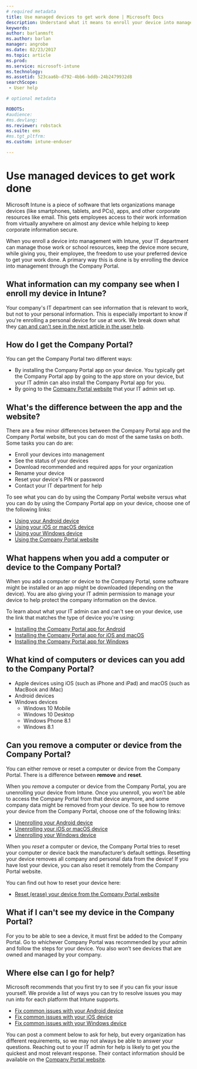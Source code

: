 ```yaml
---
# required metadata
title: Use managed devices to get work done | Microsoft Docs
description: Understand what it means to enroll your device into management with Intune.
keywords:
author: barlanmsft
ms.author: barlan
manager: angrobe
ms.date: 02/23/2017
ms.topic: article
ms.prod:
ms.service: microsoft-intune
ms.technology:
ms.assetid: 523caa6b-d792-4bb6-bddb-24b2479932d8
searchScope:
 - User help

# optional metadata

ROBOTS:  
#audience:
#ms.devlang:
ms.reviewer: robstack
ms.suite: ems
#ms.tgt_pltfrm:
ms.custom: intune-enduser

---
```


# Use managed devices to get work done
Microsoft Intune is a piece of software that lets organizations manage devices (like smartphones, tablets, and PCs),  apps, and other corporate resources like email. This gets employees access to their work information from virtually anywhere on almost any device while helping to keep corporate information secure.

When you enroll a device into management with Intune, your IT department can manage those work or school resources, keep the device more secure, while giving you, their employee, the freedom to use your preferred device to get your work done. A primary way this is done is by enrolling the device into management through the Company Portal.

## What information can my company see when I enroll my device in Intune?
Your company's IT department can see information that is relevant to work, but not to your personal information. This is especially important to know if you're enrolling a personal device for use at work. We break down what they [can and can't see in the next article in the user help](what-info-can-your-company-see-when-you-enroll-your-device-in-intune.md).

## How do I get the Company Portal?
You can get the Company Portal two different ways:

- By installing the Company Portal app on your device. You typically get the Company Portal app by going to the app store on your device, but your IT admin can also install the Company Portal app for you.
- By going to the [Company Portal website](http://portal.manage.microsoft.com) that your IT admin set up.

## What's the difference between the app and the website?
There are a few minor differences between the Company Portal app and the Company Portal website, but you can do most of the same tasks on both. Some tasks you can do are:

- Enroll your devices into management
- See the status of your devices
- Download recommended and required apps for your organization
- Rename your device
- Reset your device's PIN or password
- Contact your IT department for help

To see what you can do by using the Company Portal website versus what you can do by using the Company Portal app on your device, choose one of the following links:

- [Using your Android device](using-your-android-device-with-intune.md)
- [Using your iOS or macOS device](using-your-ios-or-macOS-device-with-intune.md)
- [Using your Windows device](using-your-windows-device-with-intune.md)
- [Using the Company Portal website](using-the-intune-company-portal-website.md)

## What happens when you add a computer or device to the Company Portal?
When you add a computer or device to the Company Portal, some software might be installed or an app might be downloaded (depending on the device). You are also giving your IT admin permission to manage your device to help protect the company information on the device.

To learn about what your IT admin can and can't see on your device, use the link that matches the type of device you're using:

- [Installing the Company Portal app for Android](what-happens-if-you-install-the-company-portal-app-and-enroll-your-device-in-intune-android.md)
- [Installing the Company Portal app for iOS and macOS](what-happens-if-you-install-the-company-portal-app-and-enroll-your-device-in-intune-ios.md)
- [Installing the Company Portal app for Windows](what-info-can-your-company-see-when-you-enroll-your-device-in-intune.md)

## What kind of computers or devices can you add to the Company Portal?
-   Apple devices using iOS (such as iPhone and iPad) and macOS (such as MacBook and iMac)
-   Android devices
-   Windows devices
	-   Windows 10 Mobile
	-   Windows 10 Desktop
	-   Windows Phone 8.1
	-   Windows 8.1

## Can you remove a computer or device from the Company Portal?
You can either remove or reset a computer or device from the Company Portal. There is a difference between **remove** and **reset**.

When you *remove* a computer or device from the Company Portal, you are unenrolling your device from Intune. Once you unenroll, you won’t be able to access the Company Portal from that device anymore, and some company data might be removed from your device. To see how to remove your device from the Company Portal, choose one of the following links:

- [Unenrolling your Android device](unenroll-your-device-from-intune-android.md)
- [Unenrolling your iOS or macOS device](unenroll-your-device-from-intune-ios.md)
- [Unenrolling your Windows device](unenroll-your-device-from-intune-windows.md)

When you *reset* a computer or device, the Company Portal tries to reset your computer or device back the manufacturer’s default settings. Resetting your device removes all company and personal data from the device! If you have lost your device, you can also reset it remotely from the Company Portal website.

You can find out how to reset your device here:

- [Reset (erase) your device from the Company Portal website](reset-erase-your-device-cpwebsite.md)

## What if I can't see my device in the Company Portal?
For you to be able to see a device, it must first be added to the Company Portal. Go to whichever Company Portal was recommended by your admin and follow the steps for your device. You also won’t see devices that are owned and managed by your company.

## Where else can I go for help?
Microsoft recommends that you first try to see if you can fix your issue yourself. We provide a list of ways you can try to resolve issues you may run into for each platform that Intune supports.

- [Fix common issues with your Android device](troubleshoot-your-device-android.md)
- [Fix common issues with your iOS device](troubleshoot-your-device-ios.md)
- [Fix common issues with your Windows device](troubleshoot-your-device-windows.md)

You can post a comment below to ask for help, but every organization has different requirements, so we may not always be able to answer your questions. Reaching out to your IT admin for help is likely to get you the quickest and most relevant response. Their contact information should be available on the [Company Portal website](http://portal.manage.microsoft.com).
